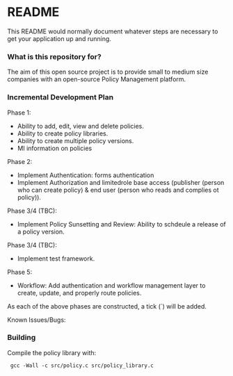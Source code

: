 # README #

This README would normally document whatever steps are necessary to get your application up and running.

### What is this repository for? ###

The aim of this open source project is to provide small to medium size companies with an open-source Policy Management platform.

### Incremental Development Plan ###

Phase 1:
 - Ability to add, edit, view and delete policies.
 - Ability to create policy libraries.
 - Ability to create multiple policy versions.
 - MI information on policies

Phase 2:
 - Implement Authentication: forms authentication
 - Implement Authorization and limitedrole base access (publisher (person who can create policy) & end user (person who reads and complies ot policy)).

Phase 3/4 (TBC):
 - Implement Policy Sunsetting and Review: Ability to schdeule a release of a policy version.

Phase 3/4 (TBC): 
 - Implement test framework.
 
Phase 5:
 - Workflow: Add authentication and workflow management layer to create, update, and properly route policies. 
 
As each of the above phases are constructed, a tick (`) will be added.
 
Known Issues/Bugs:
 
  
 
  
 

### Building
Compile the policy library with:

```
 gcc -Wall -c src/policy.c src/policy_library.c
```

